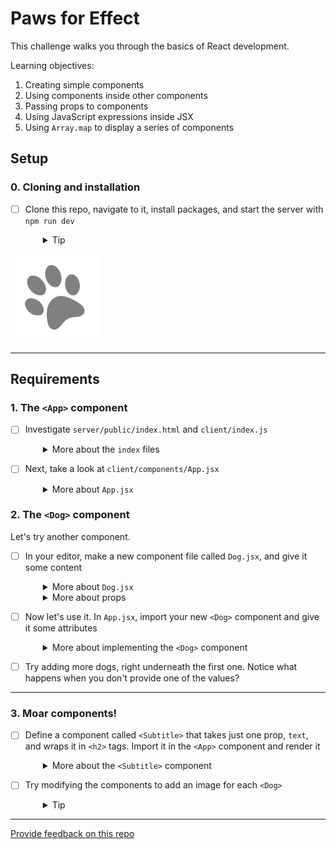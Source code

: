 # Paws for Effect

This challenge walks you through the basics of React development.

Learning objectives: 

 1. Creating simple components
 2. Using components inside other components
 3. Passing props to components
 4. Using JavaScript expressions inside JSX
 5. Using `Array.map` to display a series of components


## Setup

### 0. Cloning and installation
- [ ] Clone this repo, navigate to it, install packages, and start the server with `npm run dev`
  <details style="padding-left: 2em">
    <summary>Tip</summary>

    ```sh
    npm install
    npm run dev
    ```
  </details>

![Paw print](screenshots/paw.png)

---
## Requirements

### 1. The `<App>` component

- [ ] Investigate `server/public/index.html` and `client/index.js`
  <details style="padding-left: 2em">
    <summary>More about the <code>index</code> files</summary>

    If you take a look at `server/public/index.html`, you'll see there's a single div with the id `app`. It's just there for React to bind with. In `client/index.js`, we find this:

    ```js
    import App from './components/App'

    document.addEventListener('DOMContentLoaded', () => {
      ReactDOM.render(
        <App/>,
        document.getElementById('app')
      )
    })
    ```
    
    Plain 'ole `DOMContentLoaded`, like you've seen in Foundations. So to start our React app off, we listen to make sure that the DOM has been loaded by the browser before **rendering** our components (making them show up on the page).
  </details>

- [ ] Next, take a look at `client/components/App.jsx`
  <details style="padding-left: 2em">
    <summary>More about <code>App.jsx</code></summary>

    ```jsx
    const App = () => (
      <div className='container'>
        <img className='spinner' src='/images/paw.png' />
      </div>
    )

    export default App
    ```

    Effectively this whole functional component is a `render` function. All it does is return some [markup](https://en.wikipedia.org/wiki/Markup_language), expressed as [JSX](https://jsx.github.io/). Instead of rendering a template, such as we do when using [Handlebars](https://handlebarsjs.com), we're dealing here with small chunks of the page at a time which are inserted into `index.html`. Each 'chunk' (component) can contain other components, some of which can be repeated to build lists of items on the page.
  </details>

### 2. The `<Dog>` component

Let's try another component.
- [ ] In your editor, make a new component file called `Dog.jsx`, and give it some content
  <details style="padding-left: 2em">
    <summary>More about <code>Dog.jsx</code></summary>

    First, save it into the `client/components` directory.

    Copy/paste the following for the contents of Dog.jsx
    ```jsx

    const Dog = (props) => {
      return (
        <div className='dog-wrapper'>
          <div className='dog'>
            <div className='dog-name-plate'>
              <span className='dog-name'>{props.name}</span>
              <span className='dog-breed'>{props.breed}</span>
            </div>
            <span className='dog-superpower'>{props.superpower}</span>
          </div>
        </div>
      )
    }

    export default Dog
    ```

    Notice that it looks a lot like `App.jsx`, except there are a few extra tags and we're making use of **props**.
  </details>

  <details style="padding-left: 2em">
    <summary>More about props</summary>

    The props come from what we would normally think of as **attributes** on the component's tag in JSX:

    ```jsx
    <Dog name='Desdemona' breed='Bulldog' superpower='Heat vision' />
    ```

    Here, `name`, `breed`, and `superpower` are **props**. The `<Dog>` component will receive them as a JavaScript object like this:

    ```js
    const props = {
      name: 'Desdemona',
      breed: 'Bulldog',
      superpower: 'Heat vision'
    }
    ```

    When we refer to a prop in JSX we have to put it inside curly braces, like this:

    ```jsx
    <span>{props.name}</span>
    ```
  </details>

- [ ] Now let's use it. In `App.jsx`, import your new `<Dog>` component and give it some attributes
  <details style="padding-left: 2em">
    <summary>More about implementing the <code>&lt;Dog&gt;</code> component</summary>

    In `App.jsx`, import the `<Dog>` component
    ```js
    import Dog from './Dog.jsx'
    ```

    and add a `<Dog>` tag (use Desdemona, above if you like). The JSX returned should look something like this:

    ```jsx
    (
      <div className='container'>
        <img className='spinner' src='/images/paw.png' />
        <Dog name='Desdemona' breed='Bulldog' superpower='Heat vision' />
      </div>
    )
    ```
    
    > To understand why no explicit 'return' statement is needed here, check out MDN's docs on [Arrow functions](https://developer.mozilla.org/en-US/docs/Web/JavaScript/Reference/Functions/Arrow_functions).

    You should see something like this in the browser:

    ![A Dog component](screenshots/dog.png)
  </details>

- [ ] Try adding more dogs, right underneath the first one. Notice what happens when you don't provide one of the values?

---

### 3. Moar components!

- [ ] Define a component called `<Subtitle>` that takes just one prop, `text`, and wraps it in `<h2>` tags. Import it in the `<App>` component and render it
  <details style="padding-left: 2em">
    <summary>More about the <code>&lt;Subtitle&gt;</code> component</summary>

    Rendering `<Subtitle>` into the `<App>` might look like this:

    ```jsx
    <img className='spinner' src='/images/paw.png' />
    <Subtitle text='Canines using supercanine abilities for social good.' />
    <Dog name='Desdemona' breed='Bulldog' superpower='Heat vision' />
    ```

    You should see something like this:

    ![Subtitle component](screenshots/subtitle.png)
  </details>

- [ ] Try modifying the components to add an image for each `<Dog>`
  <details style="padding-left: 2em">
    <summary>Tip</summary>
    
    The `server/public/images` directory contains a few dog silhouettes.
  </details>

---
[Provide feedback on this repo](https://docs.google.com/forms/d/e/1FAIpQLSfw4FGdWkLwMLlUaNQ8FtP2CTJdGDUv6Xoxrh19zIrJSkvT4Q/viewform?usp=pp_url&entry.1958421517=react-paws-for-effect)
